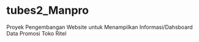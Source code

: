 # tubes2_Manpro
Proyek Pengembangan Website untuk Menampilkan Informasi/Dahsboard Data Promosi Toko Ritel
